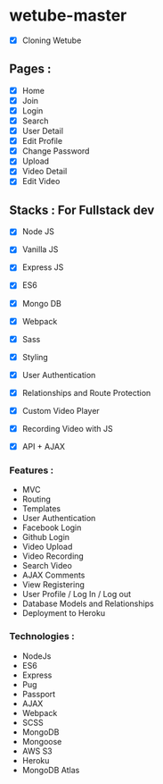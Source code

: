 # wetube-master
- [x] Cloning Wetube

## Pages :
- [x] Home
- [x] Join
- [x] Login
- [x] Search 
- [x] User Detail
- [x] Edit Profile
- [x] Change Password
- [x] Upload
- [x] Video Detail
- [x] Edit Video

## Stacks : For Fullstack dev

- [x] Node JS
- [x] Vanilla JS
- [x] Express JS
- [x] ES6
- [x] Mongo DB
- [x] Webpack
- [x] Sass
- [x] Styling
- [x] User Authentication
- [x] Relationships and Route Protection
- [x] Custom Video Player
- [x] Recording Video with JS
- [x] API + AJAX


### Features :

- MVC
- Routing
- Templates
- User Authentication
- Facebook Login
- Github Login
- Video Upload
- Video Recording
- Search Video
- AJAX Comments
- View Registering
- User Profile / Log In / Log out
- Database Models and Relationships
- Deployment to Heroku


### Technologies :

- NodeJs
- ES6
- Express
- Pug
- Passport
- AJAX
- Webpack
- SCSS
- MongoDB
- Mongoose
- AWS S3
- Heroku
- MongoDB Atlas




